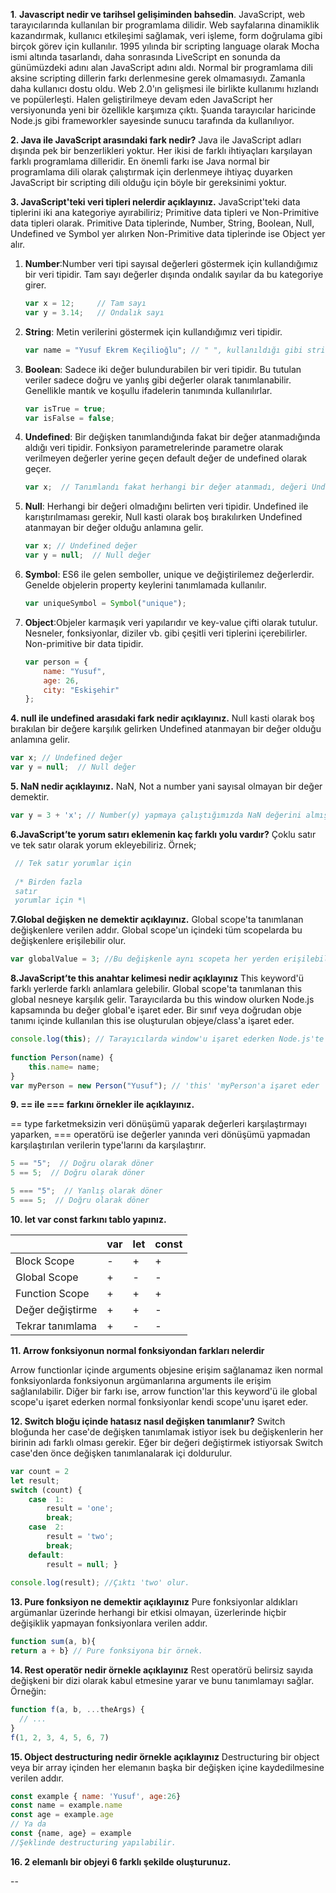  **1**. **Javascript nedir ve tarihsel gelişiminden bahsedin**.
 JavaScript, web tarayıcılarında kullanılan bir programlama dilidir. Web sayfalarına dinamiklik kazandırmak, kullanıcı etkileşimi sağlamak, veri işleme, form doğrulama gibi birçok görev için kullanılır. 
 1995 yılında bir scripting language olarak Mocha ismi altında tasarlandı, daha sonrasında LiveScript en sonunda da günümüzdeki adını alan JavaScript adını aldı. Normal bir programlama dili aksine scripting dillerin farkı derlenmesine gerek olmamasıydı. Zamanla daha kullanıcı dostu oldu. Web 2.0'ın gelişmesi ile birlikte kullanımı hızlandı ve popülerleşti. Halen geliştirilmeye devam eden JavaScript her versiyonunda yeni bir özellikle karşımıza çıktı. Şuanda tarayıcılar haricinde Node.js gibi frameworkler sayesinde sunucu tarafında da kullanılıyor.

 **2. Java ile JavaScript arasındaki fark nedir?**
 Java ile JavaScript adları dışında pek bir benzerlikleri yoktur. Her ikisi de farklı ihtiyaçları karşılayan farklı programlama dilleridir. En önemli farkı ise Java normal bir programlama dili olarak çalıştırmak için derlenmeye ihtiyaç duyarken JavaScript bir scripting dili olduğu için böyle bir gereksinimi yoktur.

 **3. JavaScript'teki veri tipleri nelerdir açıklayınız.**
 JavaScript'teki data tiplerini iki ana kategoriye ayırabiliriz; Primitive data tipleri ve Non-Primitive data tipleri olarak. Primitive Data tiplerinde, Number, String, Boolean, Null, Undefined ve Symbol yer alırken Non-Primitive data tiplerinde ise Object yer alır. 

1. **Number**:Number veri tipi sayısal değerleri göstermek için kullandığımız bir veri tipidir. Tam sayı değerler dışında ondalık sayılar da bu kategoriye girer.

   ```javascript
   var x = 12;     // Tam sayı
   var y = 3.14;   // Ondalık sayı
   ```

2. **String**: Metin verilerini göstermek için kullandığımız veri tipidir. 

   ```javascript
   var name = "Yusuf Ekrem Keçilioğlu"; // " ", kullanıldığı gibi string ifadelerini belirtmek için ' ' kullanılabilir.   
   ```

3. **Boolean**: Sadece iki değer bulundurabilen bir veri tipidir. Bu tutulan veriler sadece doğru ve yanlış gibi değerler olarak tanımlanabilir. Genellikle mantık ve koşullu ifadelerin tanımında kullanılırlar. 

   ```javascript
   var isTrue = true;
   var isFalse = false;
   ```

4. **Undefined**: Bir değişken tanımlandığında fakat bir değer atanmadığında aldığı veri tipidir. Fonksiyon parametrelerinde parametre olarak verilmeyen değerler yerine geçen default değer de undefined olarak geçer. 

   ```javascript
   var x;  // Tanımlandı fakat herhangi bir değer atanmadı, değeri Undefined olur.
   ```

5. **Null**: Herhangi bir değeri olmadığını belirten veri tipidir. Undefined ile karıştırılmaması gerekir, Null kasti olarak boş bırakılırken Undefined atanmayan bir değer olduğu anlamına gelir.

   ```javascript
   var x; // Undefined değer
   var y = null;  // Null değer
   ```

6. **Symbol**: ES6 ile gelen semboller, unique ve değiştirilemez değerlerdir. Genelde objelerin property keylerini tanımlamada kullanılır. 
   ```javascript
   var uniqueSymbol = Symbol("unique");
   ```

7. **Object**:Objeler karmaşık veri yapılarıdır ve key-value çifti olarak tutulur. Nesneler, fonksiyonlar, diziler vb. gibi çeşitli veri tiplerini içerebilirler. Non-primitive bir data tipidir. 
   ```javascript
   var person = {
       name: "Yusuf",
       age: 26,
       city: "Eskişehir"
   };
   ```


**4. null ile undefined arasıdaki fark nedir açıklayınız.**
Null kasti olarak boş bırakılan bir değere karşılık gelirken Undefined atanmayan bir değer olduğu anlamına gelir.
   ```javascript
   var x; // Undefined değer
   var y = null;  // Null değer
   ```

**5. NaN nedir açıklayınız.**
NaN, Not a number yani sayısal olmayan bir değer demektir. 
 ```javascript
 var y = 3 + 'x'; // Number(y) yapmaya çalıştığımızda NaN değerini almış oluruz.
   ```
**6.JavaScript’te yorum satırı eklemenin kaç farklı yolu vardır?**
Çoklu satır ve tek satır olarak yorum ekleyebiliriz. Örnek; 
```javascript
 // Tek satır yorumlar için
   
 /* Birden fazla
 satır
 yorumlar için *\
   ```
**7.Global değişken ne demektir açıklayınız.**
Global scope'ta tanımlanan değişkenlere verilen addır. Global scope'un içindeki tüm scopelarda bu değişkenlere erişilebilir olur.

```javascript
var globalValue = 3; //Bu değişkenle aynı scopeta her yerden erişilebilir. Global Değişkendir.
   ```

**8.JavaScript’te this anahtar kelimesi nedir açıklayınız**
This keyword'ü farklı yerlerde farklı anlamlara gelebilir. 
Global scope'ta tanımlanan this global nesneye karşılık gelir. Tarayıcılarda bu this window olurken Node.js kapsamında bu değer global'e işaret eder. Bir sınıf veya doğrudan obje tanımı içinde kullanılan this ise oluşturulan objeye/class'a işaret eder. 

```javascript
console.log(this); // Tarayıcılarda window'u işaret ederken Node.js'te globali işaret eder.
   
function Person(name) {
    this.name= name;
}
var myPerson = new Person("Yusuf"); // 'this' 'myPerson'a işaret eder
   ```


**9. == ile === farkını örnekler ile açıklayınız.**

== type farketmeksizin veri dönüşümü yaparak değerleri karşılaştırmayı yaparken, === operatörü ise değerler yanında veri dönüşümü yapmadan karşılaştırılan verilerin type'larını da karşılaştırır.

```javascript
5 == "5";  // Doğru olarak döner
5 == 5;  // Doğru olarak döner

5 === "5";  // Yanlış olarak döner
5 === 5;  // Doğru olarak döner
   ```


**10. let var const farkını tablo yapınız.**

| | var | let| const|
|--|--|--|--|
|  Block Scope| - |+|+
|  Global Scope| + |-|-
|  Function Scope| + |+|+
|  Değer değiştirme| + |+|-
|  Tekrar tanımlama| + |-|-


**11. Arrow fonksiyonun normal fonksiyondan farkları nelerdir**

Arrow functionlar içinde arguments objesine erişim sağlanamaz iken normal fonksiyonlarda fonksiyonun argümanlarına arguments ile erişim sağlanılabilir.
Diğer bir farkı ise, arrow function'lar this keyword'ü ile global scope'u işaret ederken normal fonksiyonlar kendi scope'unu işaret eder.

**12. Switch bloğu içinde hatasız nasıl değişken tanımlanır?**
Switch bloğunda her case'de değişken tanımlamak istiyor isek bu değişkenlerin her birinin adı farklı olması gerekir. Eğer bir değeri değiştirmek istiyorsak Switch case'den önce değişken tanımlanalarak içi doldurulur.
   
```javascript
var count = 2
let result;
switch (count) { 
	case  1: 
		result = 'one'; 
		break; 
	case  2: 
		result = 'two'; 
		break; 
	default: 
		result = null; }
		
console.log(result); //Çıktı 'two' olur.
   ```

**13. Pure fonksiyon ne demektir açıklayınız**
 Pure fonksiyonlar aldıkları argümanlar üzerinde herhangi bir etkisi olmayan, üzerlerinde hiçbir değişiklik yapmayan fonksiyonlara verilen addır.

```javascript
function sum(a, b){
return a + b} // Pure fonksiyona bir örnek.
   ```
   
**14. Rest operatör nedir örnekle açıklayınız**
Rest operatörü belirsiz sayıda değişkeni bir dizi olarak kabul etmesine yarar ve bunu tanımlamayı sağlar. Örneğin:

```javascript
function f(a, b, ...theArgs) {
  // ...
}
f(1, 2, 3, 4, 5, 6, 7) 
   ```

**15. Object destructuring nedir örnekle açıklayınız**
Destructuring bir object veya bir array içinden her elemanın başka bir değişken içine kaydedilmesine verilen addır. 

```javascript
const example { name: 'Yusuf', age:26}
const name = example.name
const age = example.age
// Ya da 
const {name, age} = example
//Şeklinde destructuring yapılabilir.
   ```
**16. 2 elemanlı bir objeyi 6 farklı şekilde oluşturunuz.**

--
